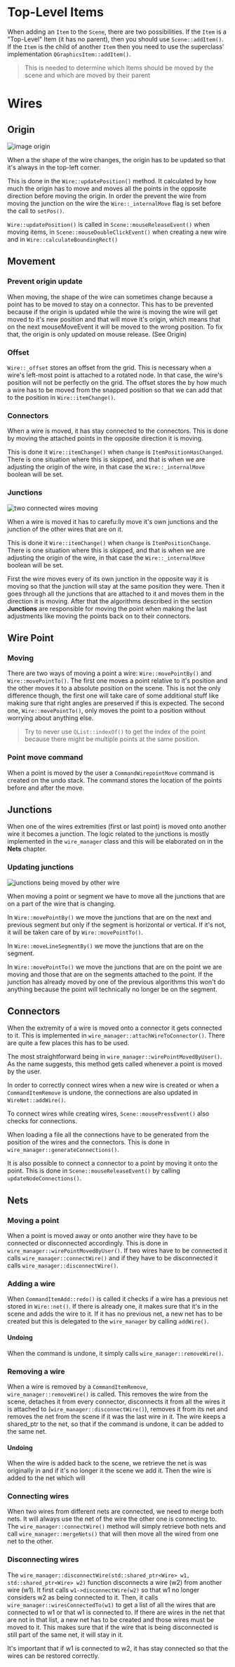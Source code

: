 # Top-Level Items

When adding an `Item` to the `Scene`, there are two possibilities. If the `Item`
is a "Top-Level" Item (it has no parent), then you should use
`Scene::addItem()`. If the `Item` is the child of another `Item` then you need
to use the superclass' implementation `QGraphicsItem::addItem()`.

> This is needed to determine which Items should be moved by the scene and which
> are moved by their parent

# Wires

## Origin

![image origin](illustrations/wire_origin.png)

When a the shape of the wire changes, the origin has to be updated so that
it's always in the top-left corner.

This is done in the `Wire::updatePosition()` method. It calculated by how
much the origin has to move and moves all the points in the opposite
direction before moving the origin. In order the prevent the wire from moving
the junction on the wire the `Wire::_internalMove` flag is set before the
call to `setPos()`.

`Wire::updatePosition()` is called in `Scene::mouseReleaseEvent()` when moving
items, in `Scene::mouseDoubleClickEvent()` when creating a new wire and in
`Wire::calculateBoundingRect()`

## Movement

### Prevent origin update

When moving, the shape of the wire can sometimes change because a point has
to be moved to stay on a connector. This has to be prevented because if the
origin is updated while the wire is moving the wire will get moved to it's
new position and that will move it's origin, which means that on the next
mouseMoveEvent it will be moved to the wrong position. To fix that, the
origin is only updated on mouse release. (See Origin)

### Offset

`Wire::_offset` stores an offset from the grid. This is necessary when a
wire's left-most point is attached to a rotated node. In that case, the
wire's position will not be perfectly on the grid. The offset stores the by
how much a wire has to be moved from the snapped position so that we can add
that to the position in `Wire::itemChange()`.

### Connectors

When a wire is moved, it has stay connected to the connectors. This is done
by moving the attached points in the opposite direction it is moving.

This is done it `Wire::itemChange()` when `change` is
`ItemPositionHasChanged`. There is one situation where this is skipped, and
that is when we are adjusting the origin of the wire, in that case the
`Wire::_internalMove` boolean will be set.

### Junctions

![two connected wires moving](illustrations/wires_moving.png)

When a wire is moved it has to carefu:lly move it's own junctions and the
junction of the other wires that are on it.

This is done it `Wire::itemChange()` when `change` is `ItemPositionChange`.
There is one situation where this is skipped, and that is when we are
adjusting the origin of the wire, in that case the `Wire::_internalMove`
boolean will be set.

First the wire moves every of its own junction in the opposite way it is
moving so that the junction will stay at the same position they were. Then it
goes through all the junctions that are attached to it and moves them in the
direction it is moving. After that the algorithms described in the section
**Junctions** are responsible for moving the point when making the last
adjustments like moving the points back on to their connectors.

## Wire Point

### Moving

There are two ways of moving a point a wire: `Wire::movePointBy()` and
`Wire::movePointTo()`. The first one moves a point relative to it's position
and the other moves it to a absolute position on the scene. This is not the
only difference though, the first one will take care of some additional stuff
like making sure that right angles are preserved if this is expected. The
second one, `Wire::movePointTo()`, only moves the point to a position without
worrying about anything else.

> Try to never use `QList::indexOf()` to get the index of the point because
there might be multiple points at the same position.


### Point move command

When a point is moved by the user a `CommandWirepointMove` command is created
on the undo stack. The command stores the location of the points before and
after the move.

## Junctions

When one of the wires extremities (first or last point) is moved onto another
wire it becomes a junction. The logic related to the junctions is mostly
implemented in the `wire_manager` class and this will be elaborated on in the
**Nets** chapter.

### Updating junctions

![junctions being moved by other wire](illustrations/junctions.png)

When moving a point or segment we have to move all the junctions that are on
a part of the wire that is changing.

In `Wire::movePointBy()` we move the junctions that are on the next and previous
segment but only if the segment is horizontal or vertical. If it's not, it
will be taken care of by `Wire::movePointTo()`.

In `Wire::moveLineSegmentBy()` we move the junctions that are on the segment.

In `Wire::movePointTo()` we move the junctions that are on the point we are
moving and those that are on the segments attached to the point. If the
junction has already moved by one of the previous algorithms this won't do
anything because the point will technically no longer be on the segment.

## Connectors

When the extremity of a wire is moved onto a connector it gets connected to it.
This is implemented in `wire_manager::attachWireToConnector()`. There are quite
a few places this has to be used.

The most straightforward being in `wire_manager::wirePointMovedByUser()`. As
the name suggests, this method gets called whenever a point is moved by the
user.

In order to correctly connect wires when a new wire is created or when a
`CommandItemRemove` is undone, the connections are also updated in
`WireNet::addWire()`.

To connect wires while creating wires, `Scene::mousePressEvent()` also checks
for connections.

When loading a file all the connections have to be generated from the
position of the wires and the connectors. This is done in
`wire_manager::generateConnections()`.

It is also possible to connect a connector to a point by moving it onto the
point. This is done in `Scene::mouseReleaseEvent()` by calling
`updateNodeConnections()`.

## Nets

### Moving a point

When a point is moved away or onto another wire they have to be connected or
disconnected accordingly. This is done in `wire_manager::wirePointMovedByUser()`.
If two wires have to be connected it calls `wire_manager::connectWire()` and if
they have to be disconnected it calls `wire_manager::disconnectWire()`.

### Adding a wire

When `CommandItemAdd::redo()` is called it checks if a wire has a previous net
stored in `Wire::net()`. If there is already one, it makes sure that it's in
the scene and adds the wire to it. If it has no previous net, a new net has
to be created but this is delegated to the `wire_manager` by calling `addWire()`.

#### Undoing

When the command is undone, it simply calls `wire_manager::removeWire()`.

### Removing a wire

When a wire is removed by a `CommandItemRemove`, `wire_manager::removeWire()`
is called. This removes the wire from the scene, detaches it from every
connector, disconnects it from all the wires it is attached to
(`wire_manager::disconnectWire()`), removes it from its net and removes the net
from the scene if it was the last wire in it. The wire keeps a shared_ptr to
the net, so that if the command is undone, it can be added to the same net.

#### Undoing

When the wire is added back to the scene, we retrieve the net is was
originally in and if it's no longer it the scene we add it. Then the wire is
added to the net which will

### Connecting wires

When two wires from different nets are connected, we need to merge both nets.
It will always use the net of the wire the other one is connecting to. The
`wire_manager::connectWire()` method will simply retrieve both nets and call
`wire_manager::mergeNets()` that will then move all the wired from one net to
the other.

### Disconnecting wires

The `wire_manager::disconnectWire(std::shared_ptr<Wire> w1,
std::shared_ptr<Wire> w2)` function disconnects a wire (w2) from another wire
(w1). It first calls `w1->disconnectWire(w2)` so that w1 no longer considers
w2 as being connected to it. Then, it calls
`wire_manager::wiresConnectedTo(w1)` to get a list of all the wires that are
connected to w1 or that w1 is connected to. If there are wires in the net
that are not in that list, a new net has to be created and those wires must
be moved to it. This makes sure that if the wire that is being disconnected
is still part of the same net, it will stay in it.

It's important that if w1 is connected to w2, it has stay connected so that
the wires can be restored correctly.
